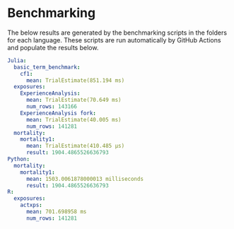 # Benchmarking 

The below results are generated by the benchmarking scripts in the folders for each language. These scripts are run automatically by GitHub Actions and populate the results below. 

```yaml 
Julia:
  basic_term_benchmark:
    cf1:
      mean: TrialEstimate(851.194 ms)
  exposures:
    ExperienceAnalysis:
      mean: TrialEstimate(70.649 ms)
      num_rows: 143166
    ExperienceAnalysis fork:
      mean: TrialEstimate(40.005 ms)
      num_rows: 141281
  mortality:
    mortality1:
      mean: TrialEstimate(410.485 μs)
      result: 1904.4865526636793
Python:
  mortality:
    mortality1:
      mean: 1503.0061878000013 milliseconds
      result: 1904.4865526636793
R:
  exposures:
    actxps:
      mean: 701.698958 ms
      num_rows: 141281
```